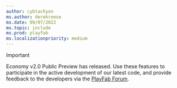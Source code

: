 ```yaml
---
author: cybtachyon
ms.author: derekreese
ms.date: 09/07/2022
ms.topic: include
ms.prod: playfab
ms.localizationpriority: medium
---
```

> [!IMPORTANT]
> Economy v2.0 Public Preview has released. Use these features to participate in the active development of our latest code, and provide feedback to the developers via the [PlayFab Forum](https://community.playfab.com).
